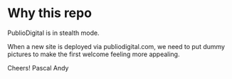 # Why this repo

PublioDigital is in stealth mode.

When a new site is deployed via publiodigital.com, we need to put dummy pictures to make the first welcome feeling more appealing.

Cheers!
Pascal Andy

